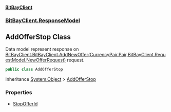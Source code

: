 #### [BitBayClient](./index.md 'index')
### [BitBayClient.ResponseModel](./BitBayClient-ResponseModel.md 'BitBayClient.ResponseModel')
## AddOfferStop Class
Data model represent response on [BitBayClient.BitBayClient.AddNewOffer(CurrencyPair.Pair,BitBayClient.RequestModel.NewOfferRequest)](https://docs.microsoft.com/en-us/dotnet/api/BitBayClient.BitBayClient.AddNewOffer#BitBayClient_BitBayClient_AddNewOffer_CurrencyPair_Pair,BitBayClient_RequestModel_NewOfferRequest_ 'BitBayClient.BitBayClient.AddNewOffer(CurrencyPair.Pair,BitBayClient.RequestModel.NewOfferRequest)') request.  
```csharp
public class AddOfferStop
```
Inheritance [System.Object](https://docs.microsoft.com/en-us/dotnet/api/System.Object 'System.Object') &gt; [AddOfferStop](./BitBayClient-ResponseModel-AddOfferStop.md 'BitBayClient.ResponseModel.AddOfferStop')  
### Properties
- [StopOfferId](./BitBayClient-ResponseModel-AddOfferStop-StopOfferId.md 'BitBayClient.ResponseModel.AddOfferStop.StopOfferId')
